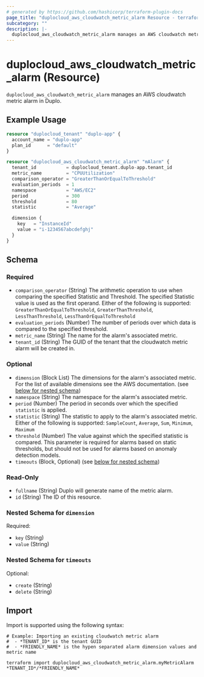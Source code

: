 ```yaml
---
# generated by https://github.com/hashicorp/terraform-plugin-docs
page_title: "duplocloud_aws_cloudwatch_metric_alarm Resource - terraform-provider-duplocloud"
subcategory: ""
description: |-
  duplocloud_aws_cloudwatch_metric_alarm manages an AWS cloudwatch metric alarm in Duplo.
---
```


# duplocloud_aws_cloudwatch_metric_alarm (Resource)

`duplocloud_aws_cloudwatch_metric_alarm` manages an AWS cloudwatch metric alarm in Duplo.

## Example Usage

```terraform
resource "duplocloud_tenant" "duplo-app" {
  account_name = "duplo-app"
  plan_id      = "default"
}

resource "duplocloud_aws_cloudwatch_metric_alarm" "mAlarm" {
  tenant_id           = duplocloud_tenant.duplo-app.tenant_id
  metric_name         = "CPUUtilization"
  comparison_operator = "GreaterThanOrEqualToThreshold"
  evaluation_periods  = 1
  namespace           = "AWS/EC2"
  period              = 300
  threshold           = 80
  statistic           = "Average"

  dimension {
    key   = "InstanceId"
    value = "i-1234567abcdefghj"
  }
}
```

<!-- schema generated by tfplugindocs -->
## Schema

### Required

- `comparison_operator` (String) The arithmetic operation to use when comparing the specified Statistic and Threshold. The specified Statistic value is used as the first operand. Either of the following is supported: `GreaterThanOrEqualToThreshold`, `GreaterThanThreshold`, `LessThanThreshold`, `LessThanOrEqualToThreshold`
- `evaluation_periods` (Number) The number of periods over which data is compared to the specified threshold.
- `metric_name` (String) The name for the alarm's associated metric.
- `tenant_id` (String) The GUID of the tenant that the cloudwatch metric alarm will be created in.

### Optional

- `dimension` (Block List) The dimensions for the alarm's associated metric. For the list of available dimensions see the AWS documentation. (see [below for nested schema](#nestedblock--dimension))
- `namespace` (String) The namespace for the alarm's associated metric.
- `period` (Number) The period in seconds over which the specified `statistic` is applied.
- `statistic` (String) The statistic to apply to the alarm's associated metric. Either of the following is supported: `SampleCount`, `Average`, `Sum`, `Minimum`, `Maximum`
- `threshold` (Number) The value against which the specified statistic is compared. This parameter is required for alarms based on static thresholds, but should not be used for alarms based on anomaly detection models.
- `timeouts` (Block, Optional) (see [below for nested schema](#nestedblock--timeouts))

### Read-Only

- `fullname` (String) Duplo will generate name of the metric alarm.
- `id` (String) The ID of this resource.

<a id="nestedblock--dimension"></a>
### Nested Schema for `dimension`

Required:

- `key` (String)
- `value` (String)


<a id="nestedblock--timeouts"></a>
### Nested Schema for `timeouts`

Optional:

- `create` (String)
- `delete` (String)

## Import

Import is supported using the following syntax:

```shell
# Example: Importing an existing cloudwatch metric alarm
#  - *TENANT_ID* is the tenant GUID
#  - *FRIENDLY_NAME* is the hypen separated alarm dimension values and metric name

terraform import duplocloud_aws_cloudwatch_metric_alarm.myMetricAlarm *TENANT_ID*/*FRIENDLY_NAME*
```

